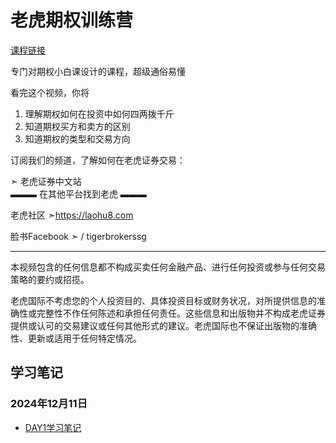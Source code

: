 # 老虎期权训练营

[课程链接](https://www.youtube.com/watch?v=m_BE0YYoUHk&list=PL5sgM65oENPQSMlbgDhluJcbl61AWkwWc)

专门对期权小白课设计的课程，超级通俗易懂

看完这个视频，你将
1. 理解期权如何在投资中如何四两拨千斤
2. 知道期权买方和卖方的区别 
3. 知道期权的类型和交易方向 


订阅我们的频道，了解如何在老虎证券交易：

➣  老虎证券中文站  
▬▬▬ 在其他平台找到老虎 ▬▬▬

老虎社区
➣https://laohu8.com

脸书Facebook
➣  / tigerbrokerssg  

----------------------------------------------------------------
本视频包含的任何信息都不构成买卖任何金融产品、进行任何投资或参与任何交易策略的要约或招揽。

老虎国际不考虑您的个人投资目的、具体投资目标或财务状况，对所提供信息的准确性或完整性不作任何陈述和承担任何责任。这些信息和出版物并不构成老虎证券提供或认可的交易建议或任何其他形式的建议。老虎国际也不保证出版物的准确性、更新或适用于任何特定情况。

## 学习笔记

### 2024年12月11日

- [DAY1学习笔记](老虎期权训练营DAY1.md)

